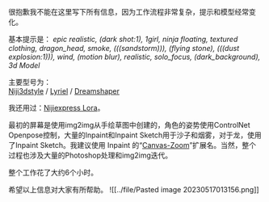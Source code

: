很抱歉我不能在这里写下所有信息，因为工作流程非常复杂，提示和模型经常变化。

基本提示是：
_epic realistic, (dark shot:1), 1girl, ninja floating, textured clothing, dragon_head, smoke, (((sandstorm))), (flying stone), (((dust explosion:1))), wind, (motion blur), realistic, solo_focus, (dark_background), 3d Model_


主要型号为：  
[Niji3dstyle](https://civitai.com/models/46898/niji3dstyle) / [Lyriel](https://civitai.com/models/22922/lyriel) / [Dreamshaper](https://civitai.com/models/4384/dreamshaper)

我还用过：[Nijiexpress Lora](https://civitai.com/models/44023/nijiexpressivev1)。

最初的屏幕是使用img2img从手绘草图中创建的，角色的姿势使用ControlNet Openpose控制，大量的Inpaint和Inpaint Sketch用于沙子和烟雾，对于龙，使用了Inpaint Sketch。我建议使用 Inpaint 的“[Canvas-Zoom](https://github.com/richrobber2/canvas-zoom)”扩展名。当然，整个过程也涉及大量的Photoshop处理和img2img迭代。

整个工作花了大约6个小时。

希望以上信息对大家有所帮助。
![[../file/Pasted image 20230517013156.png]]